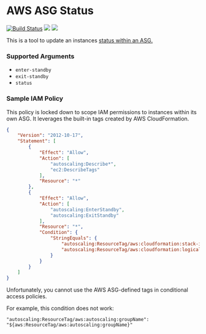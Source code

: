 # AWS ASG Status

[![Build Status](https://github.com/bdwyertech/go-aws-asg-status/workflows/Go/badge.svg?branch=master)](https://github.com/bdwyertech/go-aws-asg-status/actions?query=workflow%3AGo+branch%3Amaster)
[![](https://images.microbadger.com/badges/image/bdwyertech/aws-asg-status.svg)](https://microbadger.com/images/bdwyertech/aws-asg-status)
[![](https://images.microbadger.com/badges/version/bdwyertech/aws-asg-status.svg)](https://microbadger.com/images/bdwyertech/aws-asg-status)

This is a tool to update an instances [status within an ASG.](https://docs.aws.amazon.com/autoscaling/ec2/APIReference/API_EnterStandby.html)

### Supported Arguments
* `enter-standby`
* `exit-standby`
* `status`

### Sample IAM Policy
This policy is locked down to scope IAM permissions to instances within its own ASG.  It leverages the built-in tags created by AWS CloudFormation.
```json
{
    "Version": "2012-10-17",
    "Statement": [
        {
            "Effect": "Allow",
            "Action": [
            	"autoscaling:Describe*",
            	"ec2:DescribeTags"
            ],
            "Resource": "*"
        },
        {
            "Effect": "Allow",
            "Action": [
            	"autoscaling:EnterStandby",
            	"autoscaling:ExitStandby"
            ],
            "Resource": "*",
            "Condition": {
                "StringEquals": {
                    "autoscaling:ResourceTag/aws:cloudformation:stack-id": "${aws:ResourceTag/aws:cloudformation:stack-id}",
                    "autoscaling:ResourceTag/aws:cloudformation:logical-id": "${aws:ResourceTag/aws:cloudformation:logical-id}"
                }
            }
        }
    ]
}
```

Unfortunately, you cannot use the AWS ASG-defined tags in conditional access policies.

For example, this condition does not work:
```
"autoscaling:ResourceTag/aws:autoscaling:groupName": "${aws:ResourceTag/aws:autoscaling:groupName}"
```
